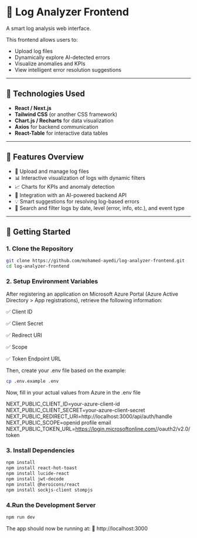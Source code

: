 # 🧠 Log Analyzer Frontend 

A smart log analysis web interface.

This frontend allows users to:
- Upload log files
- Dynamically explore AI-detected errors
- Visualize anomalies and KPIs
- View intelligent error resolution suggestions

---

## 🔧 Technologies Used

- **React / Next.js**
- **Tailwind CSS** (or another CSS framework)
- **Chart.js / Recharts** for data visualization
- **Axios** for backend communication
- **React-Table** for interactive data tables

---

## 📸 Features Overview

- 📂 Upload and manage log files  
- 📊 Interactive visualization of logs with dynamic filters  
- 📈 Charts for KPIs and anomaly detection  
- 🧠 Integration with an AI-powered backend API  
- 💡 Smart suggestions for resolving log-based errors  
- 🔎 Search and filter logs by date, level (error, info, etc.), and event type  

---

## 🚀 Getting Started

### 1. Clone the Repository

```bash
git clone https://github.com/mohamed-ayedi/log-analyzer-frontend.git
cd log-analyzer-frontend
````

### 2. Setup Environment Variables
After registering an application on Microsoft Azure Portal
(Azure Active Directory > App registrations), retrieve the following information:

✅ Client ID

✅ Client Secret

✅ Redirect URI

✅ Scope

✅ Token Endpoint URL

Then, create your .env file based on the example:
```bash
cp .env.example .env
```
Now, fill in your actual values from Azure in the .env file

NEXT_PUBLIC_CLIENT_ID=your-azure-client-id
NEXT_PUBLIC_CLIENT_SECRET=your-azure-client-secret
NEXT_PUBLIC_REDIRECT_URI=http://localhost:3000/api/auth/handle
NEXT_PUBLIC_SCOPE=openid profile email
NEXT_PUBLIC_TOKEN_URL=https://login.microsoftonline.com/<your-tenant-id>/oauth2/v2.0/token


### 3. Install Dependencies
```bash
npm install
npm install react-hot-toast
npm install lucide-react
npm install jwt-decode
npm install @heroicons/react
npm install sockjs-client stompjs


```

### 4.Run the Development Server
```bash
npm run dev
```

The app should now be running at:
📍 http://localhost:3000


